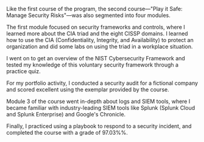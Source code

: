 Like the first course of the program, the second course—"Play it Safe: Manage Security Risks"—was also segmented into four modules.

The first module focused on security frameworks and controls, where I learned more about the CIA triad and the eight CISSP domains. I learned how to use the CIA (Confidentiality, Integrity, and Availability) to protect an organization and did some labs on using the triad in a workplace situation.

I went on to get an overview of the NIST Cybersecurity Framework and tested my knowledge of this voluntary security framework through a practice quiz.

For my portfolio activity, I conducted a security audit for a fictional company and scored excellent using the exemplar provided by the course.

Module 3 of the course went in-depth about logs and SIEM tools, where I became familiar with industry-leading SIEM tools like Splunk (Splunk Cloud and Splunk Enterprise) and Google's Chronicle.

Finally, I practiced using a playbook to respond to a security incident, and completed the course with a grade of 97.03%%.
